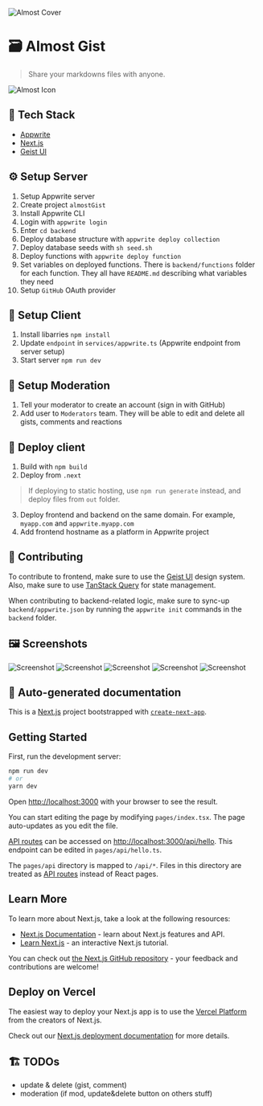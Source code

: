 ![Almost Cover](public/cover.png)

# 🗃️ Almost Gist

> Share your markdowns files with anyone.

![Almost Icon](public/logo.png)

## 🧰 Tech Stack

- [Appwrite](https://appwrite.io/)
- [Next.js](https://nextjs.org/)
- [Geist UI](https://geist-ui.dev/)

## ⚙️ Setup Server

1. Setup Appwrite server
2. Create project `almostGist`
3. Install Appwrite CLI
4. Login with `appwrite login`
5. Enter `cd backend`
6. Deploy database structure with `appwrite deploy collection`
7. Deploy database seeds with `sh seed.sh`
8. Deploy functions with `appwrite deploy function`
9. Set variables on deployed functions. There is `backend/functions` folder for each function. They all have `README.md` describing what variables they need
10. Setup `GitHub` OAuth provider

## 👀 Setup Client

1. Install libarries `npm install`
2. Update `endpoint` in `services/appwrite.ts` (Appwrite endpoint from server setup)
3. Start server `npm run dev`

## 🚨 Setup Moderation

1. Tell your moderator to create an account (sign in with GitHub)
2. Add user to `Moderators` team. They will be able to edit and delete all gists, comments and reactions

## 🚀 Deploy client

1. Build with `npm build`
2. Deploy from `.next`

> If deploying to static hosting, use `npm run generate` instead, and deploy files from `out` folder.

3. Deploy frontend and backend on the same domain. For example, `myapp.com` and `appwrite.myapp.com`
4. Add frontend hostname as a platform in Appwrite project

## 🤝 Contributing

To contribute to frontend, make sure to use the [Geist UI](https://geist-ui.dev/) design system. Also, make sure to use [TanStack Query](https://tanstack.com/query/v4/) for state management.

When contributing to backend-related logic, make sure to sync-up `backend/appwrite.json` by running the `appwrite init` commands in the `backend` folder.

## 🖼️ Screenshots

![Screenshot](public/screenshots/ss1.png)
![Screenshot](public/screenshots/ss2.png)
![Screenshot](public/screenshots/ss3.png)
![Screenshot](public/screenshots/ss4.png)
![Screenshot](public/screenshots/ss5.png)

## 🤖 Auto-generated documentation

This is a [Next.js](https://nextjs.org/) project bootstrapped with [`create-next-app`](https://github.com/vercel/next.js/tree/canary/packages/create-next-app).

## Getting Started

First, run the development server:

```bash
npm run dev
# or
yarn dev
```

Open [http://localhost:3000](http://localhost:3000) with your browser to see the result.

You can start editing the page by modifying `pages/index.tsx`. The page auto-updates as you edit the file.

[API routes](https://nextjs.org/docs/api-routes/introduction) can be accessed on [http://localhost:3000/api/hello](http://localhost:3000/api/hello). This endpoint can be edited in `pages/api/hello.ts`.

The `pages/api` directory is mapped to `/api/*`. Files in this directory are treated as [API routes](https://nextjs.org/docs/api-routes/introduction) instead of React pages.

## Learn More

To learn more about Next.js, take a look at the following resources:

- [Next.js Documentation](https://nextjs.org/docs) - learn about Next.js features and API.
- [Learn Next.js](https://nextjs.org/learn) - an interactive Next.js tutorial.

You can check out [the Next.js GitHub repository](https://github.com/vercel/next.js/) - your feedback and contributions are welcome!

## Deploy on Vercel

The easiest way to deploy your Next.js app is to use the [Vercel Platform](https://vercel.com/new?utm_medium=default-template&filter=next.js&utm_source=create-next-app&utm_campaign=create-next-app-readme) from the creators of Next.js.

Check out our [Next.js deployment documentation](https://nextjs.org/docs/deployment) for more details.

## 🏗️ TODOs

- update & delete (gist, comment)
- moderation (if mod, update&delete button on others stuff)
